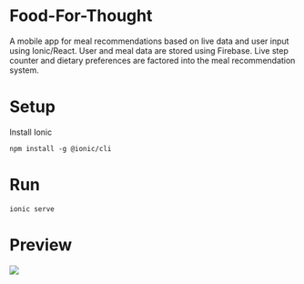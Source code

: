 # Food-For-Thought

A mobile app for meal recommendations based on live data and user input using Ionic/React. User and meal data are stored using Firebase. Live step counter and dietary preferences are factored into the meal recommendation system.

# Setup

Install Ionic

`npm install -g @ionic/cli`

# Run

`ionic serve`

# Preview
<img src="/preview.gif">
